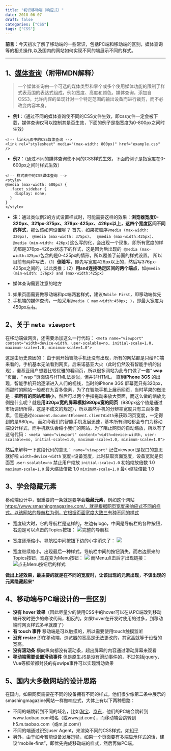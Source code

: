 ```yaml
---
title: "初识移动端（响应式）"
date: 2018-06-07
draft: false
categories: ["CSS"] 
tags: ["CSS"]
---
```

**前言**：今天初次了解了移动端的一些常识，包括PC端和移动端的区别，媒体查询等的相关操作,以及国内的网站如何实现不同的端展示不同的样式。

---

## 1、[媒体查询](https://developer.mozilla.org/zh-CN/docs/Web/Guide/CSS/Media_queries)（附带MDN解释）

> 一个媒体查询由一个可选的媒体类型和零个或多个使用媒体功能的限制了样式表范围的表达式组成，例如宽度、高度和颜色。媒体查询，添加自CSS3，允许内容的呈现针对一个特定范围的输出设备而进行裁剪，而不必改变内容本身。

- **例1**：（通过不同的媒体查询使不同的CSS文件生效，即css文件一定会被下载，媒体查询仅可以控制其是否生效，下面的例子是指宽度为0-800px之间时生效）
```
<!-- link元素中的CSS媒体查询 -->
<link rel="stylesheet" media="(max-width: 800px)" href="example.css" />
```
- **例2**：（通过不同的媒体查询使不同的CSS样式生效，下面的例子是指宽度在0-600px之间时样式生效）
```
<!-- 样式表中的CSS媒体查询 -->
<style>
@media (max-width: 600px) {
  .facet_sidebar {
    display: none;
  }
}
</style>
```
- **注**：通过类似例2的方式设置样式时，可能需要这样的效果：**浏览器宽度0-320px、321px-375px、376px-425px、426px以上，这四个宽度区间不同的样式**，那么该如何设置呢？
首先，如果按顺序`@media (max-width: 320px)`、 `@media (max-width: 375px)`、 ` @media (max-width:425px)`、 `@media (min-width: 426px)`这么写的化，会出现一个现象，即所有宽度的样式都是376px-426px状态下的样式，这是因为后出现的` @media (max-width:425px)`包含的是0-425px的情形，所以覆盖了前面的样式设置。
所以目前有两种写法，（1）**倒着写**，即先写宽度426px以上的，然后写376px-425px之间的，以此类推；（2）**用and连接确定区间的两个端点**，如`@media (min-width: 376px) and (max-width:425px)`

- 媒体查询需要注意的地方
1. 如果页面需要做移动端和pc端两套样式，建议`Mobile First`，即移动端优先
2. 手机端的媒体查询，一般采用`@media ( max-width:450px; )`，即最大宽度为450px左右。

## 2、关于 `meta viewport`

在移动端做网页，还需要添加这么一行代码：
`<meta name="viewport" content="width=device-width, user-scalable=no, initial-scale=1.0, maximum-scale=1.0, minimum-scale=1.0">`

这是由历史原因的：
由于刚开始智能手机还没有出现，所有的网站都是只给PC端来看的，手机基本无法看到网页。后来诺基亚大火（此时仍然没有智能手机的出现），诺基亚用户想要比较优雅的看网页，所以很多网站为此专门做了一套“ **wap** ”页面，“ wap ”页面语与HTML法类似，但并非HTML。
直到**iPhone 3GS** 的出现，智能手机开始逐渐进入人们的视线，当时的iPhone 3GS 屏幕宽只有320px，而那时的网站一般都在九百多像素，为了在智能手机上展示网页，当时苹果的做法是：**把所有的网站都缩小**，然后可以两个手指拖动来放大页面，而这么做的缩放比例是什么呢？就是**用320px宽的屏幕模拟980px宽的网页**（980px这个值是通过市场调研所得，这是不成文的规定），所以虽然手机的分辨率宽度只有三百多像素，但是通过`document.documentElement.clientWidth`来获取网页宽度，一定得到的是980px。
而如今我们的智能手机发展迅速，基本所有网站都会专门为移动端设计样式，而手机默认会缩小我们的网站，为了阻止网页的自动缩放，所以有了这句代码：
`<meta name="viewport" content="width=device-width, user-scalable=no, initial-scale=1.0, maximum-scale=1.0, minimum-scale=1.0">`

然后来解释一下这段代码的意思：
`name="viewport"` 记住viewport是视口的意思就好啦
`width=device-width` 宽度=设备宽度，此时获取页面宽度，设备宽就是页面宽
`user-scalable=no` 禁止用户缩放
`initial-scale=1.0` 初始缩放倍数 1.0
`maximum-scale=1.0` 最大缩放倍数 1.0
`minimum-scale=1.0` 最小缩放倍数 1.0

## 3、学会隐藏元素

移动端设计中，很重要的一条就是要学会**隐藏元素**，例如这个网站 https://www.smashingmagazine.com/，就是根据网页宽度来响应式不同的样式。以该网站的导航栏为例，它根据页面宽度大致三有种不同的样式

- 宽度较大时，它的导航栏是这样的，左边有logo，中间是导航栏的各种按钮，右边是可以点击的Topics按钮：
![完整的导航栏](https://upload-images.jianshu.io/upload_images/11827773-a9e22d727d1508ed.png?imageMogr2/auto-orient/strip%7CimageView2/2/w/1240)

- 宽度逐渐缩小，导航栏中间按钮下边的小字消失了：
![](https://upload-images.jianshu.io/upload_images/11827773-464d5162de126493.png?imageMogr2/auto-orient/strip%7CimageView2/2/w/1240)

- 宽度继续缩小，出现最后一种样式，导航栏中间的按钮消失，而右边原来的Topics按钮，现在变为Menu按钮：
![](https://upload-images.jianshu.io/upload_images/11827773-3bdae1bbb12c894c.png?imageMogr2/auto-orient/strip%7CimageView2/2/w/1240)
而Menu点击后才出现链接：
![点击Menu按钮后的样式](https://upload-images.jianshu.io/upload_images/11827773-d096315f40deaf1b.png?imageMogr2/auto-orient/strip%7CimageView2/2/w/1240)

**做出上述效果，最主要的就是在不同的宽度时，让该出现的元素出现，不该出现的元素隐藏起来***

## 4、移动端与PC端设计的一些区别

- **没有 hover 效果**（因此尽量少的使用CSS中的hover可以在从PC端改到移动端开发时更少的修改代码，相反的，如果hover在开发时使用的过多，到移动端时网页样式多半就废了）
- **有 touch 事件** 移动端是可以触摸的，所以需要使用touch触摸监听
- **没有 resize** 即在移动端，浏览器的宽高是无法更改的，其宽高就等于设备的宽高。
- **没有滚动条** 横向纵向都没有滚动条，超出屏幕的内容通过滑动屏幕来观看
- **移动端需要设置滑动事件** 但是原生JS是没有滑动事件的，不过包括jquery、Vue等框架都封装的有swipe事件可以实现滑动效果

## 5、国内大多数网站的设计思路

在国内，如果网页需要在不同的设备拥有不同的样式，他们很少像第二条中展示的smashingmagazine网站一样做响应式，大体上有以下两种思路：
- 不同的端跳转到不同的域名，比如[淘宝](https://www.taobao.com/)、[京东](https://www.jd.com/)，他们的PC端会跳转到www.taobao.com域名（或www.jd.com），而移动端会跳转到h5.m.taobao.com（或m.jd.com/）
- 不同的端通过识别user Agent，来渲染不同的CSS样式，如[知乎](https://www.zhihu.com/)
- 另外，由于如今智能设备发展迅猛，如果一个页面要有多端显示样式的话，建议“mobile-first”，即优先完成移动端的样式，然后再做PC端。
